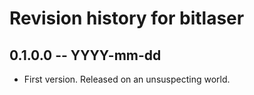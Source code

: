 # Revision history for bitlaser

## 0.1.0.0 -- YYYY-mm-dd

* First version. Released on an unsuspecting world.
